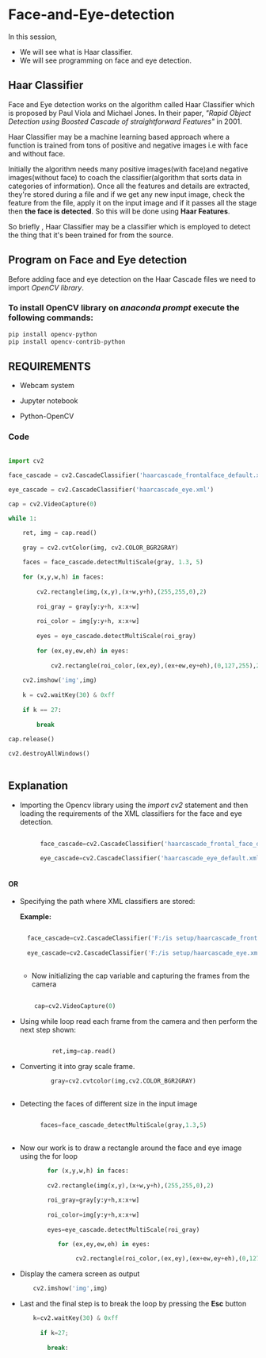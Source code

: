 # Face-and-Eye-detection

In this session,
- We will see what is Haar classifier.
- We will see programming on face and eye detection.

## Haar Classifier

Face and Eye detection works on the algorithm called Haar Classifier which is proposed by Paul Viola and Michael Jones. In their paper, *"Rapid Object Detection using Boosted Cascade of straightforward Features"* in 2001.

Haar Classifier may be a machine learning based approach where a function is trained from tons of positive and negative images i.e with face and without face.

Initially the algorithm needs many positive images(with face)and negative images(without face) to coach the classifier(algorithm that sorts data in categories of information). Once all the features and details are extracted, they're stored during a file and if we get any new input image, check the feature from the file, apply it on the input image and if it passes all the stage then **the face is detected**. So this will be done using **Haar Features**.

So briefly , Haar Classifier may be a classifier which is employed to detect the thing that it's been trained for from the source.

##  Program on Face and Eye detection

Before adding face and eye detection on the Haar Cascade files we need to import *OpenCV library*.

### To install OpenCV library on *anaconda prompt* execute the following commands:

```python
pip install opencv-python
pip install opencv-contrib-python
```

## REQUIREMENTS

  - Webcam system
  
  - Jupyter notebook
  
  - Python-OpenCV

### Code

```python
   
import cv2  
   
face_cascade = cv2.CascadeClassifier('haarcascade_frontalface_default.xml')

eye_cascade = cv2.CascadeClassifier('haarcascade_eye.xml')   

cap = cv2.VideoCapture(0) 

while 1:  

    ret, img = cap.read() 
    
    gray = cv2.cvtColor(img, cv2.COLOR_BGR2GRAY) 
    
    faces = face_cascade.detectMultiScale(gray, 1.3, 5) 
    
    for (x,y,w,h) in faces: 
    
        cv2.rectangle(img,(x,y),(x+w,y+h),(255,255,0),2)  
        
        roi_gray = gray[y:y+h, x:x+w] 
        
        roi_color = img[y:y+h, x:x+w]
        
        eyes = eye_cascade.detectMultiScale(roi_gray)  
        
        for (ex,ey,ew,eh) in eyes: 
        
            cv2.rectangle(roi_color,(ex,ey),(ex+ew,ey+eh),(0,127,255),2) 
            
    cv2.imshow('img',img) 
    
    k = cv2.waitKey(30) & 0xff
    
    if k == 27: 
    
        break
        
cap.release() 

cv2.destroyAllWindows()   
 

```


 ##  Explanation
 
   - Importing the Opencv library using the *import cv2* statement and then loading the requirements of the XML classifiers for the face and eye detection.

```python
   
         face_cascade=cv2.CascadeClassifier('haarcascade_frontal_face_default.xml')
        
         eye_cascade=cv2.CascadeClassifier('haarcascade_eye_default.xml')
         
 ```
        
        
   #### OR
        
   -  Specifying the path where XML classifiers are stored:
        
        **Example:**
        ```python
        
          face_cascade=cv2.CascadeClassifier('F:/is setup/haarcascade_frontal_face_default.xml')
          
          eye_cascade=cv2.CascadeClassifier('F:/is setup/haarcascade_eye.xml
          
        ```
          
          
      -  Now initializing the cap variable and capturing the frames from the camera
      ```python
    
          cap=cv2.VideoCapture(0)
      ```    
          
 -  Using while loop read each frame from the camera and then perform the next step shown:
     ```python
          
              ret,img=cap.read()
     ```    
              
  -  Converting it into gray scale frame.
  
  ```python
              gray=cv2.cvtcolor(img,cv2.COLOR_BGR2GRAY)
              
   ```
   
   -   Detecting the faces of different size in the input image
   
   ```python
   
            faces=face_cascade_detectMultiScale(gray,1.3,5)
    
   ```
    
   -   Now our work is to draw a rectangle around the face and eye image using the for loop
   
   ```python
              for (x,y,w,h) in faces:
              
              cv2.rectangle(img(x,y),(x+w,y+h),(255,255,0),2)
              
              roi_gray=gray[y:y+h,x:x+w]
              
              roi_color=img[y:y+h,x:x+w]
              
              eyes=eye_cascade.detectMultiScale(roi_gray)
 
                 for (ex,ey,ew,eh) in eyes:
          
                      cv2.rectangle(roi_color,(ex,ey),(ex+ew,ey+eh),(0,127,255),2)
   ```
   
   - Display the camera screen as output
   
   ```python
          cv2.imshow('img',img)
   ```
   
   
   - Last and the final step is to break the loop by pressing the **Esc** button
   
   ```python
          k=cv2.waitKey(30) & 0xff
        
            if k=27;
          
              break:
        
  ```
